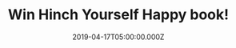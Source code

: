 ---
campaign-uuid: "c-cbdf71f3-b873-4699-9ae1-afecc657843a"
type: "Competition"
category: "Gifts"
date: "2019-04-17T05:00:00.000Z"
end-date: "2019-06-17T22:59:00.000Z"
disable-form: false
is_promoted: false
has_entry_page: true
title: "Win Hinch Yourself Happy book!"
competition-description: "<p>At over 2 million followers and counting, she has taken\
  \ the nation by storm with her infectiously addictive charm, clever tidying tips\
  \ and passionate belief in cleaning. Mrs Hinch invites you into her home and while\
  \ inside you'll discover how a spot of cleaning is the perfect way to cleanse the\
  \ soul.</p>\n<p>We have a copy of the best seller Hinch Yourself Happy: All The\
  \ Best Cleaning Tips To Shine Your Sink And Soothe Your Soul for you. Enter below\
  \ for a chance to win.</p>\n"
hero-header: "Win Hinch Yourself Happy book!"
terms-confirmation: "N/A"
banner-img: "https://assets.expresslyapp.com/asset-f79f314a-ee1c-4672-85ed-230263bdf6d7.jpg"
logo-left-href: "http://club.expressly.io"
logo-left-image: "https://assets.expresslyapp.com/asset-13241df2-f3cf-468b-b0e4-a5c4d30d7b65.jpg"
logo-left-title: "Expressly Club"
bg-image-hero: "https://assets.expresslyapp.com/asset-05b00dac-ec7f-4b68-8e57-454d55d94420.jpg"
bg-image-first: "https://assets.expresslyapp.com/asset-4b227054-bf6b-425c-bc68-efbf923e5868.jpg"
section1-content: "<p>If you're not aware of the Mrs Hinch phenomenon, this woman\
  \ is making waves in the world of Instagram with snaps of her immaculately clean\
  \ and perfectly decorated home, now she's written a book on the art of cleaning\
  \ for us to enjoy.</p>\n<p> Sophie is a big believer in the idea that a happy home\
  \ can help create a happy mind, and decided to write a book packed with tips to\
  \ help shine your sink and soothe your soul.</p>\n<p>We have a copy of the best\
  \ seller Hinch Yourself Happy: All The Best Cleaning Tips To Shine Your Sink And\
  \ Soothe Your Soul for you. Enter below for a chance to win!</p>\n"
entry-title: "Win Hinch Yourself Happy book!"
entry-content: "<p>Enter the draw to win Hinch Yourself Happy book by entering below\
  \ before 23:59 on 17th of June 2019.</p>\n"
has-winner: false
prize-description: "Hinch Yourself Happy book."
special-conditions: "Multiple entries are allowed up to one every day."
country-restrictions:
- "GB"
---